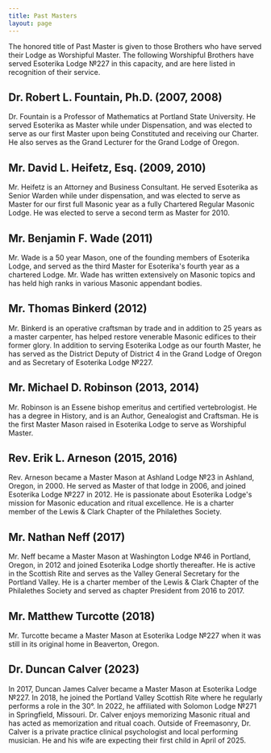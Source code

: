 ```yaml
---
title: Past Masters
layout: page
---
```


The honored title of Past Master is given to those Brothers who have served their Lodge as Worshipful Master. The following Worshipful Brothers have served Esoterika Lodge №227 in this capacity, and are here listed in recognition of their service.

## Dr. Robert L. Fountain, Ph.D. (2007, 2008)
Dr. Fountain is a Professor of Mathematics at Portland State University. He served Esoterika as Master while under Dispensation, and was elected to serve as our first Master upon being Constituted and receiving our Charter. He also serves as the Grand Lecturer for the Grand Lodge of Oregon.

## Mr. David L. Heifetz, Esq. (2009, 2010)
Mr. Heifetz is an Attorney and Business Consultant. He served Esoterika as Senior Warden while under dispensation, and was elected to serve as Master for our first full Masonic year as a fully Chartered Regular Masonic Lodge. He was elected to serve a second term as Master for 2010.

## Mr. Benjamin F. Wade (2011)
Mr. Wade is a 50 year Mason, one of the founding members of Esoterika Lodge, and served as the third Master for Esoterika's fourth year as a chartered Lodge. Mr. Wade has written extensively on Masonic topics and has held high ranks in various Masonic appendant bodies.

## Mr. Thomas Binkerd (2012)
Mr. Binkerd is an operative craftsman by trade and in addition to 25 years as a master carpenter, has helped restore venerable Masonic edifices to their former glory. In addition to serving Esoterika Lodge as our fourth Master, he has served as the District Deputy of District 4 in the Grand Lodge of Oregon and as Secretary of Esoterika Lodge №227.

## Mr. Michael D. Robinson (2013, 2014)
Mr. Robinson is an Essene bishop emeritus and certified vertebrologist. He has a degree in History, and is an Author, Genealogist and Craftsman. He is the first Master Mason raised in Esoterika Lodge to serve as Worshipful Master.

## Rev. Erik L. Arneson (2015, 2016)
Rev. Arneson became a Master Mason at Ashland Lodge №23 in Ashland, Oregon, in 2000. He served as Master of that lodge in 2006, and joined Esoterika Lodge №227 in 2012. He is passionate about Esoterika Lodge's mission for Masonic education and ritual excellence. He is a charter member of the Lewis & Clark Chapter of the Philalethes Society.

## Mr. Nathan Neff (2017)
Mr. Neff became a Master Mason at Washington Lodge №46 in Portland, Oregon, in 2012 and joined Esoterika Lodge shortly thereafter. He is active in the Scottish Rite and serves as the Valley General Secretary for the Portland Valley. He is a charter member of the Lewis & Clark Chapter of the Philalethes Society and served as chapter President from 2016 to 2017.

## Mr. Matthew Turcotte (2018)
Mr. Turcotte became a Master Mason at Esoterika Lodge №227 when it was still in its original home in Beaverton, Oregon.

## Dr. Duncan Calver (2023)

In 2017, Duncan James Calver became a Master Mason at Esoterika Lodge №227. In 2018, he joined the Portland Valley Scottish Rite where he regularly performs a role in the 30°. In 2022, he affiliated with Solomon Lodge №271 in Springfield, Missouri. Dr. Calver enjoys memorizing Masonic ritual and has acted as memorization and ritual coach. Outside of Freemasonry, Dr. Calver is a private practice clinical psychologist and local performing musician. He and his wife are expecting their first child in April of 2025.

